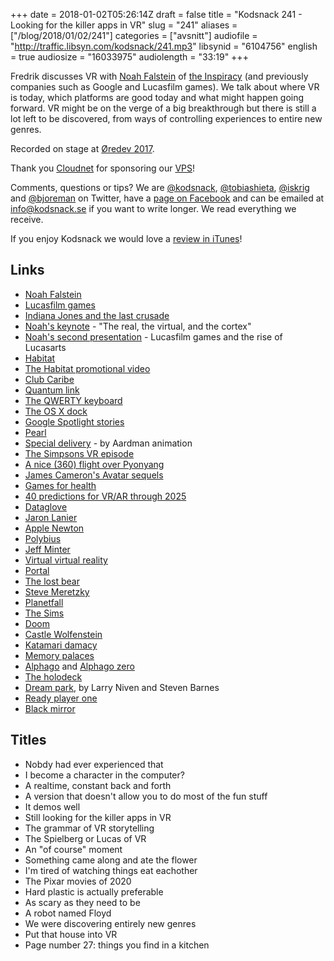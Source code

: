 +++
date = 2018-01-02T05:26:14Z
draft = false
title = "Kodsnack 241 - Looking for the killer apps in VR"
slug = "241"
aliases = ["/blog/2018/01/02/241"]
categories = ["avsnitt"]
audiofile = "http://traffic.libsyn.com/kodsnack/241.mp3"
libsynid = "6104756"
english = true
audiosize = "16033975"
audiolength = "33:19"
+++

Fredrik discusses VR with [Noah Falstein](https://en.wikipedia.org/wiki/Noah_Falstein) of [the Inspiracy](http://www.theinspiracy.com/) (and previously companies such as Google and Lucasfilm games). We talk about where VR is today, which platforms are good today and what might happen going forward. VR might be on the verge of a big breakthrough but there is still a lot left to be discovered, from ways of controlling experiences to entire new genres.

Recorded on stage at [Øredev 2017](http://oredev.org/2017).

Thank you [Cloudnet](http://www.cloudnet.se) for sponsoring our [VPS](http://en.wikipedia.org/wiki/Virtual_private_server)!

Comments, questions or tips? We are [@kodsnack](https://www.twitter.com/kodsnack), [@tobiashieta](https://www.twitter.com/tobiashieta), [@iskrig](https://www.twitter.com/iskrig) and [@bjoreman](https://www.twitter.com/bjoreman) on Twitter, have a [page on Facebook](https://www.facebook.com/kodsnack) and can be emailed at [info@kodsnack.se](mailto:info@kodsnack.se) if you want to write longer. We read everything we receive.

If you enjoy Kodsnack we would love a [review in iTunes](http://itunes.apple.com/se/podcast/kodsnack/id561631498?l=en)!

## Links ##
* [Noah Falstein](https://en.wikipedia.org/wiki/Noah_Falstein)
* [Lucasfilm games](https://en.wikipedia.org/wiki/LucasArts)
* [Indiana Jones and the last crusade](https://en.wikipedia.org/wiki/Indiana_Jones_and_the_Last_Crusade:_The_Graphic_Adventure)
* [Noah's keynote](https://vimeo.com/241863709) - "The real, the virtual, and the cortex"
* [Noah's second presentation](https://vimeo.com/242775763) - Lucasfilm games and the rise of Lucasarts
* [Habitat](https://en.wikipedia.org/wiki/Habitat_%28video_game%29)
* [The Habitat promotional video](https://www.youtube.com/watch?v=VVpulhO3jyc)
* [Club Caribe](http://vzn.eddcoates.com/clubcaribe/)
* [Quantum link](https://en.wikipedia.org/wiki/Quantum_Link)
* [The QWERTY keyboard](https://en.wikipedia.org/wiki/QWERTY)
* [The OS X dock](https://en.wikipedia.org/wiki/Dock_%28macOS%29)
* [Google Spotlight stories](https://atap.google.com/spotlight-stories/)
* [Pearl](https://www.youtube.com/watch?v=WqCH4DNQBUA&feature=youtu.be)
* [Special delivery](http://www.aardman.com/work/special-delivery/) - by Aardman animation
* [The Simpsons VR episode](http://www.simpsonscardboard.com/)
* [A nice (360) flight over Pyonyang](https://www.youtube.com/watch?v=S44YKdc3G3U&t=430s)
* [James Cameron's Avatar sequels](https://en.wikipedia.org/wiki/Avatar_%282009_film%29#Sequels)
* [Games for health](https://en.wikipedia.org/wiki/Games_for_Health)
* [40 predictions for VR/AR through 2025](https://www.youtube.com/watch?v=iUN2BoZU8xI&t=1697s)
* [Dataglove](https://en.wikipedia.org/wiki/Wired_glove)
* [Jaron Lanier](https://en.wikipedia.org/wiki/Jaron_Lanier)
* [Apple Newton](https://en.wikipedia.org/wiki/Apple_Newton)
* [Polybius](https://en.wikipedia.org/wiki/Polybius_%282017_video_game%29)
* [Jeff Minter](https://en.wikipedia.org/wiki/Jeff_Minter)
* [Virtual virtual reality](https://www.youtube.com/watch?v=Sb1efNYhkGI)
* [Portal](https://en.wikipedia.org/wiki/Portal_%28video_game%29)
* [The lost bear](https://www.thelostbeargame.com/)
* [Steve Meretzky](https://en.wikipedia.org/wiki/Steve_Meretzky)
* [Planetfall](https://en.wikipedia.org/wiki/Planetfall)
* [The Sims](https://en.wikipedia.org/wiki/The_Sims)
* [Doom](https://en.wikipedia.org/wiki/Doom_%281993_video_game%29)
* [Castle Wolfenstein](https://en.wikipedia.org/wiki/Castle_Wolfenstein)
* [Katamari damacy](https://en.wikipedia.org/wiki/Katamari_Damacy)
* [Memory palaces](https://en.wikipedia.org/wiki/Method_of_loci)
* [Alphago](https://en.wikipedia.org/wiki/AlphaGo) and [Alphago zero](https://en.wikipedia.org/wiki/AlphaGo_Zero)
* [The holodeck](https://en.wikipedia.org/wiki/Holodeck)
* [Dream park](https://en.wikipedia.org/wiki/Dream_Park), by Larry Niven and Steven Barnes
* [Ready player one](https://en.wikipedia.org/wiki/Ready_Player_One)
* [Black mirror](https://en.wikipedia.org/wiki/Black_Mirror)

## Titles ##
* Nobdy had ever experienced that
* I become a character in the computer?
* A realtime, constant back and forth
* A version that doesn't allow you to do most of the fun stuff
* It demos well
* Still looking for the killer apps in VR
* The grammar of VR storytelling
* The Spielberg or Lucas of VR
* An "of course" moment
* Something came along and ate the flower
* I'm tired of watching things eat eachother
* The Pixar movies of 2020
* Hard plastic is actually preferable
* As scary as they need to be
* A robot named Floyd
* We were discovering entirely new genres
* Put that house into VR
* Page number 27: things you find in a kitchen